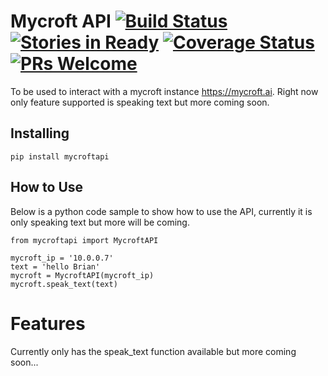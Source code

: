 # Mycroft API [![Build Status](https://travis-ci.org/Geeked-Out-Solutions/mycroftapi.svg?branch=master)](https://travis-ci.org/Geeked-Out-Solutions/mycroftapi) [![Stories in Ready](https://badge.waffle.io/Geeked-Out-Solutions/mycroftapi.svg?label=ready&title=Ready)](http://waffle.io/Geeked-Out-Solutions/mycroftapi) [![Coverage Status](https://coveralls.io/repos/github/Geeked-Out-Solutions/mycroftapi/badge.svg?branch=master)](https://coveralls.io/github/Geeked-Out-Solutions/mycroftapi?branch=master) [![PRs Welcome](https://img.shields.io/badge/PRs-welcome-brightgreen.svg?style=flat-square)](http://makeapullrequest.com)

To be used to interact with a mycroft instance https://mycroft.ai.  Right now only feature supported is speaking text but more coming soon.

## Installing
`pip install mycroftapi`

## How to Use
Below is a python code sample to show how to use the API, currently it is only speaking text but more will be coming.

```
from mycroftapi import MycroftAPI

mycroft_ip = '10.0.0.7'
text = 'hello Brian'
mycroft = MycroftAPI(mycroft_ip)
mycroft.speak_text(text)
```

# Features
Currently only has the speak_text function available but more coming soon...
